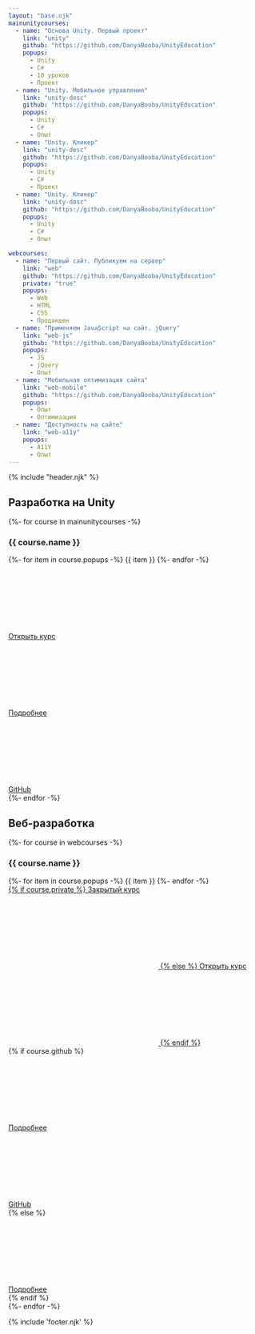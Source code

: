 ```yaml
---
layout: "base.njk"
mainunitycourses:
  - name: "Основа Unity. Первый проект"
    link: "unity"
    github: "https://github.com/DanyaBooba/UnityEducation"
    popups:
      - Unity
      - C#
      - 10 уроков
      - Проект
  - name: "Unity. Мобильное управление"
    link: "unity-desc"
    github: "https://github.com/DanyaBooba/UnityEducation"
    popups:
      - Unity
      - C#
      - Опыт
  - name: "Unity. Кликер"
    link: "unity-desc"
    github: "https://github.com/DanyaBooba/UnityEducation"
    popups:
      - Unity
      - C#
      - Проект
  - name: "Unity. Кликер"
    link: "unity-desc"
    github: "https://github.com/DanyaBooba/UnityEducation"
    popups:
      - Unity
      - C#
      - Опыт

webcourses:
  - name: "Первый сайт. Публикуем на сервер"
    link: "web"
    github: "https://github.com/DanyaBooba/UnityEducation"
    private: "true"
    popups:
      - Web
      - HTML
      - CSS
      - Продакшен
  - name: "Применяем JavaScript на сайт. jQuery"
    link: "web-js"
    github: "https://github.com/DanyaBooba/UnityEducation"
    popups:
      - JS
      - jQuery
      - Опыт
  - name: "Мобильная оптимизация сайта"
    link: "web-mobile"
    github: "https://github.com/DanyaBooba/UnityEducation"
    popups:
      - Опыт
      - Оптимизация
  - name: "Доступность на сайте"
    link: "web-a11y"
    popups:
      - A11Y
      - Опыт
---
```


{% include "header.njk" %}

<main class="container mt-5">
    <h2 class="main-title">Разработка на Unity</h2>
    <div class="row row-courses row-cols-1 row-cols-lg-3 g-3">
        {%- for course in mainunitycourses -%}
        <div class="col">
            <div class="course-mainpage d-flex flex-column">
                <div class="top mb-auto">
                    <h3>{{ course.name }}</h3>
                    <div class="d-flex align-items-center flex-wrap">
                    {%- for item in course.popups -%}
                        <span>{{ item }}</span>
                    {%- endfor -%}
                    </div>
                </div>
                <div class="bottom">
                    <div class="open">
                        <a href="/courses/{{ course.link }}/1/">Открыть курс<svg><use xlink:href="/img/icons/icons.svg#play"></use></svg></a>
                    </div>
                    <div class="row row-cols-1 row-cols-lg-2">
                        <div class="more">
                            <a href="/courses/{{ course.link }}/">Подробнее<svg><use xlink:href="/img/icons/icons.svg#info"></use></svg></a>
                        </div>
                        <div class="github">
                            <a href="{{ course.github }}" target="_blank">GitHub<svg><use xlink:href="/img/icons/icons.svg#github"></use></svg></a>
                        </div>
                    </div>
                </div>
            </div>
        </div>
        {%- endfor -%}
    </div>
    <h2 class="main-title">Веб-разработка</h2>
    <div class="row row-courses row-cols-1 row-cols-lg-3 g-3">
        {%- for course in webcourses -%}
        <div class="col">
            <div class="course-mainpage d-flex flex-column">
                <div class="top mb-auto">
                    <h3>{{ course.name }}</h3>
                    <div class="d-flex align-items-center flex-wrap">
                    {%- for item in course.popups -%}
                        <span>{{ item }}</span>
                    {%- endfor -%}
                    </div>
                </div>
                <div class="bottom">
                    <div class="open">
                        <a href="/courses/{{ course.link }}/1/">
                        {% if course.private %}
                            Закрытый курс<svg><use xlink:href="/img/icons/icons.svg#lock"></use></svg>
                        {% else %}
                            Открыть курс<svg><use xlink:href="/img/icons/icons.svg#play"></use></svg>
                        {% endif %}
                        </a>
                    </div>
                    {% if course.github %}
                    <div class="row row-cols-1 row-cols-lg-2">
                        <div class="more">
                            <a href="/courses/{{ course.link }}/">Подробнее<svg><use xlink:href="/img/icons/icons.svg#info"></use></svg></a>
                        </div>
                        <div class="github">
                            <a href="{{ course.github }}" target="_blank">GitHub<svg><use xlink:href="/img/icons/icons.svg#github"></use></svg></a>
                        </div>
                    </div>
                    {% else %}
                    <div class="more">
                        <a href="/courses/{{ course.link }}/">Подробнее<svg><use xlink:href="/img/icons/icons.svg#info"></use></svg></a>
                    </div>
                    {% endif %}
                </div>
            </div>
        </div>
        {%- endfor -%}
    </div>
</main>

{% include 'footer.njk' %}
